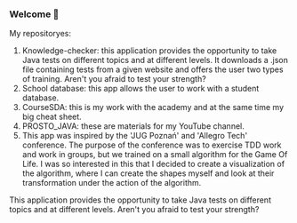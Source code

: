 ### Welсome 👋

My repositoryes:
1. Knowledge-checker: this application provides the opportunity to take Java tests on different topics and at different levels. It downloads a .json file containing tests from a given website and offers the user two types of training. Aren't you afraid to test your strength?
2. School database: this app allows the user to work with a student database.
3. CourseSDA: this is my work with the academy and at the same time my big cheat sheet.
4. PROSTO_JAVA: these are materials for my YouTube channel.
5. This app was inspired by the 'JUG Poznań' and 'Allegro Tech' conference. The purpose of the conference was to exercise TDD work and work in groups, but we trained on a small algorithm for the Game Of Life. I was so interested in this that I decided to create a visualization of the algorithm, where I can create the shapes myself and look at their transformation under the action of the algorithm.

This application provides the opportunity to take Java tests on different topics and at different levels. Aren't you afraid to test your strength?

<!--
**Igor-Shishkin/Igor-Shishkin** is a ✨ _special_ ✨ repository because its `README.md` (this file) appears on your GitHub profile.

Here are some ideas to get you started:

- 🔭 I’m currently working on ...
- 🌱 I’m currently learning ...
- 👯 I’m looking to collaborate on ...
- 🤔 I’m looking for help with ...
- 💬 Ask me about ...
- 📫 How to reach me: ...
- 😄 Pronouns: ...
- ⚡ Fun fact: ...
-->
